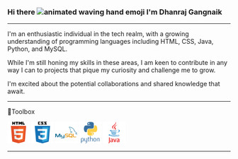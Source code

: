 <h3>
     Hi there    
     <img src="https://discordemoji.com/assets/emoji/wavegif_1860.gif"
          alt="animated waving hand emoji"
          width="30"
          height="30"
           />
     I'm Dhanraj Gangnaik
</h3>


---

I'm an enthusiastic individual in the tech realm, with a growing understanding of programming languages including HTML, CSS, Java, Python, and MySQL.
     
While I'm still honing my skills in these areas, I am keen to contribute in any way I can to projects that pique my curiosity and challenge me to grow.

I'm excited about the potential collaborations and shared knowledge that await.

---

🧰Toolbox

<img 
src="https://github.com/devicons/devicon/blob/master/icons/html5/html5-original-wordmark.svg" alt="HTML" width="50" height="50" /> <img src="https://github.com/devicons/devicon/blob/master/icons/css3/css3-original-wordmark.svg" alt="CSS" width="50" height="50" /> <img src="https://github.com/devicons/devicon/blob/master/icons/mysql/mysql-original-wordmark.svg" alt="MYSQL" width="50" height="50" /> <img src="https://github.com/devicons/devicon/blob/master/icons/python/python-original-wordmark.svg" alt="PYTHON" width="50" height="50" /> <img src="https://github.com/devicons/devicon/blob/master/icons/java/java-original-wordmark.svg" alt="JAVA" width="50" height="50" />
                                                                                                                          
---



<!--
**DhanrajGangnaik/DhanrajGangnaik** is a ✨ _special_ ✨ repository because its `README.md` (this file) appears on your GitHub profile.

Here are some ideas to get you started:

- 🔭 I’m currently working on ...
- 🌱 I’m currently learning ...
- 👯 I’m looking to collaborate on ...
- 🤔 I’m looking for help with ...
- 💬 Ask me about ...
- 📫 How to reach me: ...
- 😄 Pronouns: ...
- ⚡ Fun fact: ...
-->
